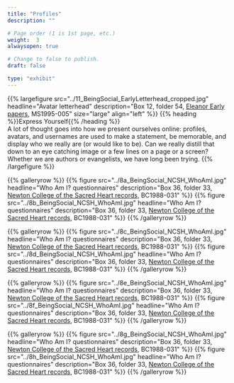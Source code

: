 ```yaml
---
title: "Profiles"
description: ""

# Page order (1 is 1st page, etc.)
weight:  3
alwaysopen: true

# Change to false to publish.
draft: false

type: "exhibit"
---
```


{{% largefigure src="../11_BeingSocial_EarlyLetterhead_cropped.jpg"
                headline="Avatar letterhead"
                description="Box 12, folder 54, [Eleanor Early papers](https://bc-primo.hosted.exlibrisgroup.com/primo-explore/fulldisplay?docid=ALMA-BC21311150800001021&context=L&vid=bclib_new&search_scope=bcl&tab=bcl_only&lang=en_US), MS1995-005"
                size="large" align="left" %}}
{{% heading %}}Express Yourself{{% /heading %}}  
A lot of thought goes into how we present ourselves online: profiles, avatars, and usernames are used to make a statement, be memorable, and display who we really are (or would like to be). Can we really distill that down to an eye catching image or a few lines on a page or a screen? Whether we are authors or evangelists, we have long been trying.
{{% /largefigure %}}

{{% galleryrow %}}
{{% figure src="../8a_BeingSocial_NCSH_WhoAmI.jpg"
            headline="Who Am I? questionnaires"
            description="Box 36, folder 33, [Newton College of the Sacred Heart records](https://bc-primo.hosted.exlibrisgroup.com/primo-explore/fulldisplay?docid=ALMA-BC21323284070001021&context=L&vid=bclib_new&search_scope=bcl&tab=bcl_only&lang=en_US), BC1988-031"
%}}
{{% figure src="../8b_BeingSocial_NCSH_WhoAmI.jpg"
            headline="Who Am I? questionnaires"
            description="Box 36, folder 33, [Newton College of the Sacred Heart records](https://bc-primo.hosted.exlibrisgroup.com/primo-explore/fulldisplay?docid=ALMA-BC21323284070001021&context=L&vid=bclib_new&search_scope=bcl&tab=bcl_only&lang=en_US), BC1988-031"
%}}
{{% /galleryrow %}}

{{% galleryrow %}}
{{% figure src="../8c_BeingSocial_NCSH_WhoAmI.jpg"
            headline="Who Am I? questionnaires"
            description="Box 36, folder 33, [Newton College of the Sacred Heart records](https://bc-primo.hosted.exlibrisgroup.com/primo-explore/fulldisplay?docid=ALMA-BC21323284070001021&context=L&vid=bclib_new&search_scope=bcl&tab=bcl_only&lang=en_US), BC1988-031"
%}}
{{% figure src="../8d_BeingSocial_NCSH_WhoAmI.jpg"
            headline="Who Am I? questionnaires"
            description="Box 36, folder 33, [Newton College of the Sacred Heart records](https://bc-primo.hosted.exlibrisgroup.com/primo-explore/fulldisplay?docid=ALMA-BC21323284070001021&context=L&vid=bclib_new&search_scope=bcl&tab=bcl_only&lang=en_US), BC1988-031"
%}}
{{% /galleryrow %}}

{{% galleryrow %}}
{{% figure src="../8e_BeingSocial_NCSH_WhoAmI.jpg"
            headline="Who Am I? questionnaires"
            description="Box 36, folder 33, [Newton College of the Sacred Heart records](https://bc-primo.hosted.exlibrisgroup.com/primo-explore/fulldisplay?docid=ALMA-BC21323284070001021&context=L&vid=bclib_new&search_scope=bcl&tab=bcl_only&lang=en_US), BC1988-031"
%}}
{{% figure src="../8f_BeingSocial_NCSH_WhoAmI.jpg"
            headline="Who Am I? questionnaires"
            description="Box 36, folder 33, [Newton College of the Sacred Heart records](https://bc-primo.hosted.exlibrisgroup.com/primo-explore/fulldisplay?docid=ALMA-BC21323284070001021&context=L&vid=bclib_new&search_scope=bcl&tab=bcl_only&lang=en_US), BC1988-031"
%}}
{{% /galleryrow %}}

{{% galleryrow %}}
{{% figure src="../8g_BeingSocial_NCSH_WhoAmI.jpg"
            headline="Who Am I? questionnaires"
            description="Box 36, folder 33, [Newton College of the Sacred Heart records](https://bc-primo.hosted.exlibrisgroup.com/primo-explore/fulldisplay?docid=ALMA-BC21323284070001021&context=L&vid=bclib_new&search_scope=bcl&tab=bcl_only&lang=en_US), BC1988-031"
%}}
{{% figure src="../8h_BeingSocial_NCSH_WhoAmI.jpg"
            headline="Who Am I? questionnaires"
            description="Box 36, folder 33, [Newton College of the Sacred Heart records](https://bc-primo.hosted.exlibrisgroup.com/primo-explore/fulldisplay?docid=ALMA-BC21323284070001021&context=L&vid=bclib_new&search_scope=bcl&tab=bcl_only&lang=en_US), BC1988-031"
%}}
{{% /galleryrow %}}
